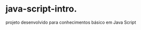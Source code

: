 # java-script-intro.    
  
projeto desenvolvido para conhecimentos básico em Java Script

<h1>  </h1>
